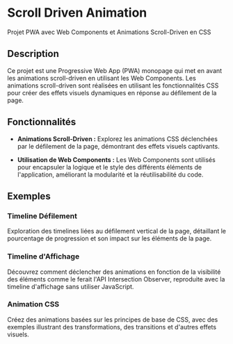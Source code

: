 # Scroll Driven Animation

Projet PWA avec Web Components et Animations Scroll-Driven en CSS

## Description

Ce projet est une Progressive Web App (PWA) monopage qui met en avant les animations scroll-driven en utilisant les Web Components. Les animations scroll-driven sont réalisées en utilisant les fonctionnalités CSS pour créer des effets visuels dynamiques en réponse au défilement de la page.

## Fonctionnalités

- **Animations Scroll-Driven :** Explorez les animations CSS déclenchées par le défilement de la page, démontrant des effets visuels captivants.

- **Utilisation de Web Components :** Les Web Components sont utilisés pour encapsuler la logique et le style des différents éléments de l'application, améliorant la modularité et la réutilisabilité du code.

## Exemples

### Timeline Défilement

Exploration des timelines liées au défilement vertical de la page, détaillant le pourcentage de progression et son impact sur les éléments de la page.

### Timeline d'Affichage

Découvrez comment déclencher des animations en fonction de la visibilité des éléments comme le ferait l'API Intersection Observer, reproduite avec la timeline d'affichage sans utiliser JavaScript.

### Animation CSS

Créez des animations basées sur les principes de base de CSS, avec des exemples illustrant des transformations, des transitions et d'autres effets visuels.
